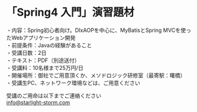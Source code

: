 # 「Spring4 入門」演習題材
・内容：Spring初心者向け。DIxAOPを中心に、MyBatisとSpring MVCを使ったWebアプリケーション開発<br>
・前提条件：Javaの経験があること<br>
・受講日数：2日<br>
・テキスト：PDF（別途送付）<br>
・受講料：10名様まで25万円/日<br>
・開催場所：御社でご用意頂くか、メソドロジック研修室（最寄駅：曙橋）<br>
・受講生PC、ネットワーク環境などは、ご用意ください<br>

受講のご用命は以下までご連絡ください<br>
info@starlight-storm.com
